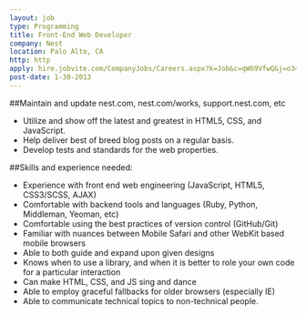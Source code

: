 ```yaml
---
layout: job
type: Programming
title: Front-End Web Developer
company: Nest
location: Palo Alto, CA
http: http
apply: hire.jobvite.com/CompanyJobs/Careers.aspx?k=Job&c=qW69VfwQ&j=o34NWfwA&s=WorkCreative.net
post-date: 1-30-2013
---
```


##Maintain and update nest.com, nest.com/works, support.nest.com, etc
* Utilize and show off the latest and greatest in HTML5, CSS, and JavaScript.
* Help deliver best of breed blog posts on a regular basis.
* Develop tests and standards for the web properties. 

##Skills and experience needed:

* Experience with front end web engineering (JavaScript, HTML5, CSS3/SCSS, AJAX)
* Comfortable with backend tools and languages (Ruby, Python, Middleman, Yeoman, etc)
* Comfortable using the best practices of version control (GitHub/Git)
* Familiar with nuances between Mobile Safari and other WebKit based mobile browsers
* Able to both guide and expand upon given designs
* Knows when to use a library, and when it is better to role your own code for a particular interaction
* Can make HTML, CSS, and JS sing and dance
* Able to employ graceful fallbacks for older browsers (especially IE)
* Able to communicate technical topics to non-technical people.

 
